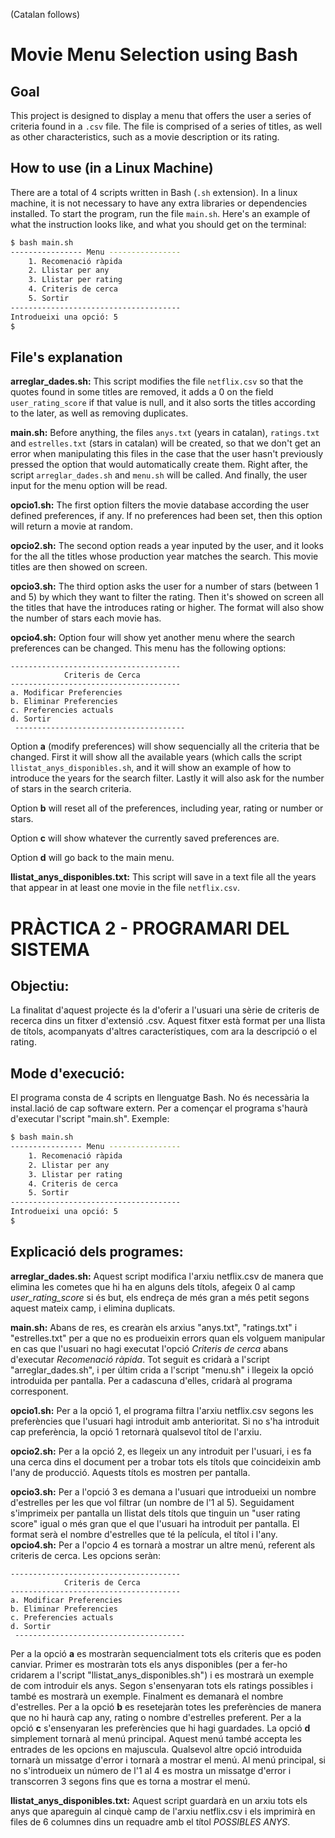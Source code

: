 (Catalan follows)
# Movie Menu Selection using Bash

## Goal
This project is designed to display a menu that offers the user a series of criteria found in a `.csv` file. 
The file is comprised of a series of titles, as well as other characteristics, such as a movie description or its rating.

## How to use (in a Linux Machine)
There are a total of 4 scripts written in Bash (`.sh` extension). In a linux machine, it is not necessary to have any extra libraries or dependencies installed.
To start the program, run the file `main.sh`. Here's an example of what the instruction looks like, and what you should get on the terminal: 
```bash
$ bash main.sh
---------------- Menu ----------------
	1. Recomenació ràpida
	2. Llistar per any
	3. Llistar per rating
	4. Criteris de cerca
	5. Sortir
--------------------------------------
Introdueixi una opció: 5
$
```

## File's explanation
**arreglar_dades.sh:** This script modifies the file `netflix.csv` so that the quotes found in some titles are removed, it adds a 0 on the field `user_rating_score` if that value is null, and it also sorts the titles according to the later, as well as removing duplicates. 

**main.sh:** Before anything, the files `anys.txt` (years in catalan), `ratings.txt` and `estrelles.txt` (stars in catalan) will be created, so that we don't get an error when manipulating this files in the case that the user hasn't previously pressed the option that would automatically create them. Right after, the script `arreglar_dades.sh` and `menu.sh` will be called. And finally, the user input for the menu option will be read. 

**opcio1.sh:** The first option filters the movie database according the user defined preferences, if any. If no preferences had been set, then this option will return a movie at random.

**opcio2.sh:** The second option reads a year inputed by the user, and it looks for the all the titles whose production year matches the search. This movie titles are then showed on screen. 

**opcio3.sh:** The third option asks the user for a number of stars (between 1 and 5) by which they want to filter the rating. Then it's showed on screen all the titles that have the introduces rating or higher. The format will also show the number of stars each movie has. 

**opcio4.sh:** Option four will show yet another menu where the search preferences can be changed. This menu has the following options: 

~~~
--------------------------------------
            Criteris de Cerca
--------------------------------------
a. Modificar Preferencies
b. Eliminar Preferencies
c. Preferencies actuals
d. Sortir
 --------------------------------------
~~~

Option **a** (modify preferences) will show sequencially all the criteria that be changed. First it will show all the available years (which calls the script `llistat_anys_disponibles.sh`, and it will show an example of how to introduce the years for the search filter. Lastly it will also ask for the number of stars in the search criteria. 

Option **b** will reset all of the preferences, including year, rating or number or stars.

Option **c** will show whatever the currently saved preferences are. 

Option **d** will go back to the main menu. 

**llistat_anys_disponibles.txt:** This script will save in a text file all the years that appear in at least one movie in the file `netflix.csv`.



# PRÀCTICA 2 - PROGRAMARI DEL SISTEMA

## Objectiu:

La finalitat d'aquest projecte és la d'oferir a l'usuari una sèrie de criteris de recerca dins
un fitxer d'extensió .csv.
Aquest fitxer està format per una llista de títols, acompanyats d'altres característiques, com ara la descripció o el rating.


## Mode d'execució:

El programa consta de 4 scripts en llenguatge Bash. No és necessària la instal.lació de cap software extern. Per a començar el programa s'haurà d'executar l'script "main.sh". Exemple:

```bash
$ bash main.sh
---------------- Menu ----------------
	1. Recomenació ràpida
	2. Llistar per any
	3. Llistar per rating
	4. Criteris de cerca
	5. Sortir
--------------------------------------
Introdueixi una opció: 5
$
```

## Explicació dels programes:
**arreglar_dades.sh:** Aquest script modifica l'arxiu netflix.csv de manera que elimina les cometes que hi ha en alguns dels títols, afegeix 0 al camp *user_rating_score*  si és but, els endreça de més gran a més petit segons aquest mateix camp, i elimina duplicats.

**main.sh:** Abans de res, es crearàn els arxius "anys.txt", "ratings.txt" i "estrelles.txt" per a que no es produeixin errors quan els volguem manipular en cas que l'usuari no hagi executat l'opció *Criteris de cerca* abans d'executar *Recomenació ràpida*.  Tot seguit es cridarà a l'script "arreglar_dades.sh", i per últim crida a l'script "menu.sh" i llegeix la opció introduida per pantalla. Per a cadascuna d'elles, cridarà al programa corresponent. 

**opcio1.sh:** Per a la opció 1, el programa filtra l'arxiu netflix.csv segons les preferències que l'usuari hagi introduit amb anterioritat. Si no s'ha introduit cap preferència, la opció 1 retornarà qualsevol títol de l'arxiu.

**opcio2.sh:** Per a la opció 2, es llegeix un any introduit per l'usuari, i es fa una cerca dins el document per a trobar tots els títols que coincideixin amb l'any de producció. Aquests títols es mostren per pantalla.

**opcio3.sh:** Per a l'opció 3 es demana a l'usuari que introdueixi un nombre d'estrelles per les que vol filtrar (un nombre de l'1 al 5). Seguidament s'imprimeix per pantalla un llistat dels títols que tinguin un "user rating score" igual o més gran que el que l'usuari ha introduit per pantalla. El format serà el nombre d'estrelles que té la película, el títol i l'any.
**opcio4.sh:** Per a l'opcio 4 es tornarà a mostrar un altre menú, referent als criteris de cerca. Les opcions seràn:
~~~
--------------------------------------
            Criteris de Cerca
--------------------------------------
a. Modificar Preferencies
b. Eliminar Preferencies
c. Preferencies actuals
d. Sortir
 --------------------------------------
~~~
Per a la opció **a** es mostraràn sequencialment tots els criteris que es poden canviar. Primer es mostraràn tots els anys disponibles (per a fer-ho cridarem a l'script "llistat_anys_disponibles.sh") i es mostrarà un exemple de com introduir els anys. Segon s'ensenyaran tots els ratings possibles i també es mostrarà un exemple. Finalment es demanarà el nombre d'estrelles.
Per a la opció **b** es resetejaràn totes les preferències de manera que no hi haurà cap any, rating o nombre d'estrelles preferent. 
Per a la opció **c** s'ensenyaran les preferències que hi hagi guardades.
La opció **d** simplement tornarà al menú principal.
Aquest menú també accepta les entrades de les opcions en majuscula. Qualsevol altre opció introduida tornarà un missatge d'error i tornarà a mostrar el menú.
Al menú principal, si no s'introdueix un número de l'1 al 4 es mostra un missatge d'error i transcorren 3 segons fins que es
torna a mostrar el menú.

**llistat_anys_disponibles.txt:** Aquest script guardarà en un arxiu tots els anys que apareguin al cinquè camp de l'arxiu netflix.csv i els imprimirà en files de 6 columnes dins un requadre amb el títol *POSSIBLES ANYS*.
